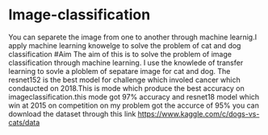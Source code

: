 # Image-classification
You can separete the image from one to another through machine learnig.I apply machine learning knowelge to solve the problem of cat and dog classification
#Aim 
The aim of this is to solve the problem of image classification through machine learning. I use the knowlede of transfer learning to sovle a ploblem of sepatare image for cat and dog.
The resnet152 is the best model for challenge which involed cancer which condaucted on 2018.This is mode which produce the best accuracy on imageclassification.this mode got 97% accuracy and resnet18 model which win at 2015 on competition on my problem got the accurce of 95%
you can download the dataset through this link https://www.kaggle.com/c/dogs-vs-cats/data
